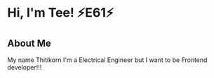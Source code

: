 # Hi, I'm Tee! ⚡E61⚡ 

## About Me

My name Thitikorn
I'm a Electrical Engineer but I want to be Frontend developer!!!

